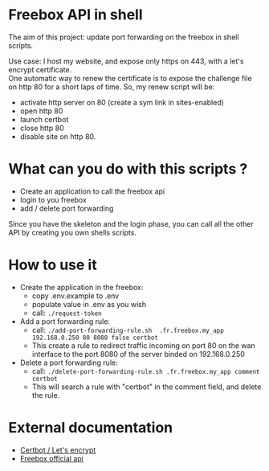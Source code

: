 # Freebox API in shell

The aim of this project: update port forwarding on the freebox in shell scripts.

Use case: I host my website, and expose only https on 443, with a let's encrypt certificate.  
One automatic way to renew the certificate is to expose the challenge file on http 80 for a short laps of time. So, my renew script will be:
- activate http server on 80 (create a sym link in sites-enabled)
- open http 80
- launch certbot
- close http 80
- disable site on http 80.

# What can you do with this scripts ?

* Create an application to call the freebox api
* login to you freebox
* add / delete port forwarding

Since you have the skeleton and the login phase, you can call all the other API by creating you own shells scripts.

# How to use it

* Create the application in the freebox:
  * copy .env.example to .env
  * populate value in .env as you wish
  * call: `./request-token`
* Add a port forwarding rule:
  * call: `./add-port-forwarding-rule.sh  .fr.freebox.my_app 192.168.0.250 80 8080 false certbot`
  * This create a rule to redirect traffic incoming on port 80 on the wan interface to the port 8080 of the server binded on 192.168.0.250
* Delete a port forwarding rule:
  * call: `./delete-port-forwarding-rule.sh .fr.freebox.my_app comment certbot`
  * This will search a rule with "certbot" in the comment field, and delete the rule.
  
# External documentation

* [Certbot / Let's encrypt](https://certbot.eff.org/lets-encrypt/debianbuster-nginx)
* [Freebox official api](https://dev.freebox.fr/sdk/os/)
